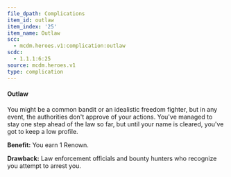 ```yaml
---
file_dpath: Complications
item_id: outlaw
item_index: '25'
item_name: Outlaw
scc:
  - mcdm.heroes.v1:complication:outlaw
scdc:
  - 1.1.1:6:25
source: mcdm.heroes.v1
type: complication
---
```


#### Outlaw

You might be a common bandit or an idealistic freedom fighter, but in any event, the authorities don't approve of your actions. You've managed to stay one step ahead of the law so far, but until your name is cleared, you've got to keep a low profile.

**Benefit:** You earn 1 Renown.

**Drawback:** Law enforcement officials and bounty hunters who recognize you attempt to arrest you.

